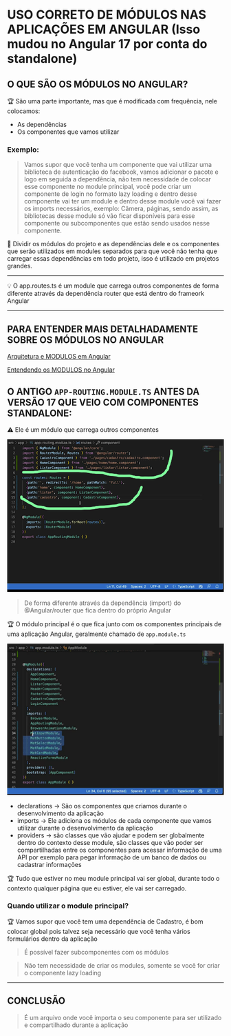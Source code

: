# USO CORRETO DE MÓDULOS NAS APLICAÇÕES EM ANGULAR (Isso mudou no Angular 17 por conta do standalone)

## O QUE SÃO OS MÓDULOS NO ANGULAR?

🏆 São uma parte importante, mas que é modificada com frequência, nele colocamos:

- As dependências
- Os componentes que vamos utilizar

### Exemplo:

> Vamos supor que você tenha um componente que vai utilizar uma biblioteca de autenticação do facebook, vamos adicionar o pacote e logo em seguida a dependência, não tem necessidade de colocar esse componente no module principal, você pode criar um componente de login no formato lazy loading e dentro desse componente vai ter um module e dentro desse module você vai fazer os imports necessários, exemplo: Câmera, páginas, sendo assim, as bibliotecas desse module só vão ficar disponíveis para esse componente ou subcomponentes que estão sendo usados nesse componente.
> 

📌 Dividir os módulos do projeto e as dependências dele e os componentes que serão utilizados em modules separados para que você não tenha que carregar essas dependências em todo projeto, isso é utilizado em projetos grandes.


---

💡 O app.routes.ts é um module que carrega outros componentes de forma diferente através da dependência router que está dentro do frameork Angular


---

## PARA ENTENDER MAIS DETALHADAMENTE SOBRE OS MÓDULOS NO ANGULAR

[Arquitetura e MODULOS em Angular](https://vidafullstack.com.br/angular/arquitetura-angular/)

[Entendendo os MODULOS no Angular](https://horadecodar.com.br/conheca-as-diferencas-de-componentes-e-modulos-em-angular/)

## O ANTIGO `APP-ROUTING.MODULE.TS` ANTES DA VERSÃO 17 QUE VEIO COM COMPONENTES STANDALONE:

⚠️ Ele é um módulo que carrega outros componentes 

<img width="600" src = "https://github.com/ViniciusSXavier999/Assets/blob/main/P%C3%B3sGradua%C3%A7%C3%A3o/exempllomodule1.png" />

> De forma diferente através da dependência (import) do @Angular/router que fica dentro do próprio Angular
> 

🏆 O módulo principal é o que fica junto com os componentes principais de uma aplicação Angular, geralmente chamado de `app.module.ts`

<img width="600" src = "https://github.com/ViniciusSXavier999/Assets/blob/main/P%C3%B3sGradua%C3%A7%C3%A3o/exemplomodule2.png" />

- declarations → São os componentes que criamos durante o desenvolvimento da aplicação
- imports → Ele adiciona os módulos de cada componente que vamos utilizar durante o desenvolvimento da aplicação
- providers → são classes que vão ajudar e podem ser globalmente dentro do contexto desse module, são classes que vão poder ser compartilhadas entre os componentes para acessar informação de uma API por exemplo para pegar informação de um banco de dados ou cadastrar informações

🏆 Tudo que estiver no meu module principal vai ser global, durante todo o contexto qualquer página que eu estiver, ele vai ser carregado.

### Quando utilizar o module principal?

🏆 Vamos supor que você tem uma dependência de Cadastro, é bom colocar global pois talvez seja necessário que você tenha vários formulários dentro da aplicação


> É possível fazer subcomponentes com os módulos
> 

> Não tem necessidade de criar os modules, somente se você for criar o componente lazy loading
>
---

## CONCLUSÃO

> É um arquivo onde você importa o seu componente para ser utilizado e compartilhado durante a aplicação
>